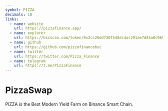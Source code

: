 ```yaml
---
symbol: PIZZA
decimals: 18
links:
  - name: website
    url: https://pizzafinance.app/
  - name: explorer
    url: https://bscscan.com/token/0x2cc26dd730f548dc4ac291ae7d84a0c96980d2cb
  - name: github
    url: https://github.com/pizzafinancebsc
  - name: twitter
    url: https://twitter.com/Pizza_Finance
  - name: telegram
    url: https://t.me/PizzaFinance
---
```


# PizzaSwap

PIZZA is the Best Modern Yield Farm on Binance Smart Chain.
